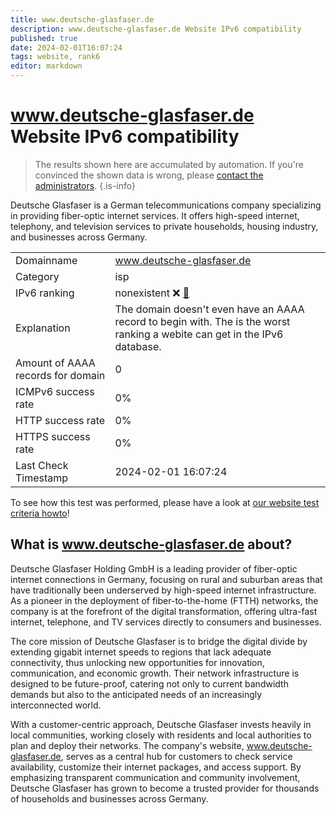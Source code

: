 ```yaml
---
title: www.deutsche-glasfaser.de
description: www.deutsche-glasfaser.de Website IPv6 compatibility
published: true
date: 2024-02-01T16:07:24
tags: website, rank6
editor: markdown
---
```


# www.deutsche-glasfaser.de Website IPv6 compatibility

> The results shown here are accumulated by automation. If you're convinced the shown data is wrong, please [contact the administrators](/howto/chat). 
{.is-info}

Deutsche Glasfaser is a German telecommunications company specializing in providing fiber-optic internet services. It offers high-speed internet, telephony, and television services to private households, housing industry, and businesses across Germany.


|   |   |
| - | - |
| Domainname | www.deutsche-glasfaser.de
| Category | isp |
| IPv6 ranking | nonexistent :x: [🔗](/howto/ranking) |
| Explanation | The domain doesn't even have an AAAA record to begin with. The is the worst ranking a webite can get in the IPv6 database. |
| Amount of AAAA records for domain | 0 |
| ICMPv6 success rate | 0%|
| HTTP success rate | 0% |
| HTTPS success rate | 0% |
| Last Check Timestamp | 2024-02-01 16:07:24 |

To see how this test was performed, please have a look at [our website test criteria howto](/howto/testcriteria/website)!


## What is www.deutsche-glasfaser.de about?
Deutsche Glasfaser Holding GmbH is a leading provider of fiber-optic internet connections in Germany, focusing on rural and suburban areas that have traditionally been underserved by high-speed internet infrastructure. As a pioneer in the deployment of fiber-to-the-home (FTTH) networks, the company is at the forefront of the digital transformation, offering ultra-fast internet, telephone, and TV services directly to consumers and businesses.

The core mission of Deutsche Glasfaser is to bridge the digital divide by extending gigabit internet speeds to regions that lack adequate connectivity, thus unlocking new opportunities for innovation, communication, and economic growth. Their network infrastructure is designed to be future-proof, catering not only to current bandwidth demands but also to the anticipated needs of an increasingly interconnected world.

With a customer-centric approach, Deutsche Glasfaser invests heavily in local communities, working closely with residents and local authorities to plan and deploy their networks. The company's website, www.deutsche-glasfaser.de, serves as a central hub for customers to check service availability, customize their internet packages, and access support. By emphasizing transparent communication and community involvement, Deutsche Glasfaser has grown to become a trusted provider for thousands of households and businesses across Germany.


